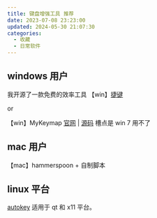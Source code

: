 ```yaml
---
title: 键盘增强工具 推荐
date: 2023-07-08 23:23:00
updated: 2024-05-30 21:07:30
categories:
  - 收藏
  - 日常软件
---
```


## windows 用户

我开源了一款免费的效率工具 【win】[捷键](https://atomgit.com/acc8226/jiejian)

or

【win】MyKeymap [官网](https://xianyukang.com/MyKeymap.html) | [源码](https://github.com/xianyukang/MyKeymap) 槽点是 win 7 用不了

## mac 用户

【mac】hammerspoon + 自制脚本

## linux 平台

[autokey](https://github.com/autokey/autokey) 适用于 qt 和 x11 平台。
